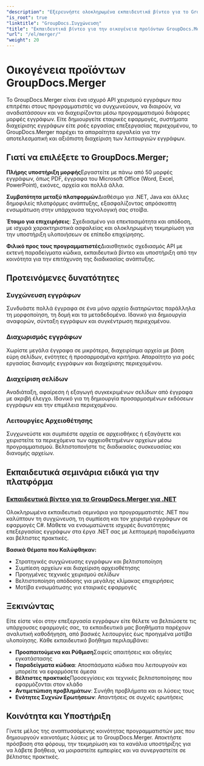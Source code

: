 ```yaml
---
"description": "Εξερευνήστε ολοκληρωμένα εκπαιδευτικά βίντεο για το GroupDocs.Merger σε διαφορετικές πλατφόρμες. Μάθετε να συγχωνεύετε, να διαχωρίζετε και να χειρίζεστε έγγραφα μέσω προγραμματισμού με αναλυτικούς οδηγούς και πρακτικά παραδείγματα."
"is_root": true
"linktitle": "GroupDocs.Συγχώνευση"
"title": "Εκπαιδευτικά βίντεο για την οικογένεια προϊόντων GroupDocs.Merger"
"url": "/el/merger/"
"weight": 20
---
```


# Οικογένεια προϊόντων GroupDocs.Merger

Το GroupDocs.Merger είναι ένα ισχυρό API χειρισμού εγγράφων που επιτρέπει στους προγραμματιστές να συγχωνεύουν, να διαιρούν, να αναδιατάσσουν και να διαχειρίζονται μέσω προγραμματισμού διάφορες μορφές εγγράφων. Είτε δημιουργείτε εταιρικές εφαρμογές, συστήματα διαχείρισης εγγράφων είτε ροές εργασίας επεξεργασίας περιεχομένου, το GroupDocs.Merger παρέχει τα απαραίτητα εργαλεία για την αποτελεσματική και αξιόπιστη διαχείριση των λειτουργιών εγγράφων.

## Γιατί να επιλέξετε το GroupDocs.Merger;

**Πλήρης υποστήριξη μορφής**Εργαστείτε με πάνω από 50 μορφές εγγράφων, όπως PDF, έγγραφα του Microsoft Office (Word, Excel, PowerPoint), εικόνες, αρχεία και πολλά άλλα.

**Συμβατότητα μεταξύ πλατφορμών**Διαθέσιμο για .NET, Java και άλλες δημοφιλείς πλατφόρμες ανάπτυξης, εξασφαλίζοντας απρόσκοπτη ενσωμάτωση στην υπάρχουσα τεχνολογική σας στοίβα.

**Έτοιμο για επιχειρήσεις**: Σχεδιασμένο για επεκτασιμότητα και απόδοση, με ισχυρά χαρακτηριστικά ασφαλείας και ολοκληρωμένη τεκμηρίωση για την υποστήριξη υλοποιήσεων σε επίπεδο επιχείρησης.

**Φιλικό προς τους προγραμματιστές**Διαισθητικός σχεδιασμός API με εκτενή παραδείγματα κώδικα, εκπαιδευτικά βίντεο και υποστήριξη από την κοινότητα για την επιτάχυνση της διαδικασίας ανάπτυξης.

## Προτεινόμενες δυνατότητες

### Συγχώνευση εγγράφων
Συνδυάστε πολλά έγγραφα σε ένα μόνο αρχείο διατηρώντας παράλληλα τη μορφοποίηση, τη δομή και τα μεταδεδομένα. Ιδανικό για δημιουργία αναφορών, σύνταξη εγγράφων και συγκέντρωση περιεχομένου.

### Διαχωρισμός εγγράφων
Χωρίστε μεγάλα έγγραφα σε μικρότερα, διαχειρίσιμα αρχεία με βάση εύρη σελίδων, ενότητες ή προσαρμοσμένα κριτήρια. Απαραίτητο για ροές εργασίας διανομής εγγράφων και διαχείρισης περιεχομένου.

### Διαχείριση σελίδων
Αναδιάταξη, αφαίρεση ή εξαγωγή συγκεκριμένων σελίδων από έγγραφα με ακριβή έλεγχο. Ιδανικό για τη δημιουργία προσαρμοσμένων εκδόσεων εγγράφων και την επιμέλεια περιεχομένου.

### Λειτουργίες Αρχειοθέτησης
Συγχωνεύστε και συμπιέστε αρχεία σε αρχειοθήκες ή εξαγάγετε και χειριστείτε τα περιεχόμενα των αρχειοθετημένων αρχείων μέσω προγραμματισμού. Βελτιστοποιήστε τις διαδικασίες συσκευασίας και διανομής αρχείων.

## Εκπαιδευτικά σεμινάρια ειδικά για την πλατφόρμα

### [Εκπαιδευτικά βίντεο για το GroupDocs.Merger για .NET](./net/)
Ολοκληρωμένα εκπαιδευτικά σεμινάρια για προγραμματιστές .NET που καλύπτουν τη συγχώνευση, τη συμπίεση και τον χειρισμό εγγράφων σε εφαρμογές C#. Μάθετε να ενσωματώνετε ισχυρές δυνατότητες επεξεργασίας εγγράφων στα έργα .NET σας με λεπτομερή παραδείγματα και βέλτιστες πρακτικές.

**Βασικά Θέματα που Καλύφθηκαν:**
- Στρατηγικές συγχώνευσης εγγράφων και βελτιστοποίηση
- Συμπίεση αρχείων και διαχείριση αρχειοθέτησης  
- Προηγμένες τεχνικές χειρισμού σελίδων
- Βελτιστοποίηση απόδοσης για μεγάλης κλίμακας επιχειρήσεις
- Μοτίβα ενσωμάτωσης για εταιρικές εφαρμογές

## Ξεκινώντας

Είτε είστε νέοι στην επεξεργασία εγγράφων είτε θέλετε να βελτιώσετε τις υπάρχουσες εφαρμογές σας, τα εκπαιδευτικά μας βοηθήματα παρέχουν αναλυτική καθοδήγηση, από βασικές λειτουργίες έως προηγμένα μοτίβα υλοποίησης. Κάθε εκπαιδευτικό βοήθημα περιλαμβάνει:

- **Προαπαιτούμενα και Ρύθμιση**Σαφείς απαιτήσεις και οδηγίες εγκατάστασης
- **Παραδείγματα κώδικα**: Αποσπάσματα κώδικα που λειτουργούν και μπορείτε να εφαρμόσετε άμεσα
- **Βέλτιστες πρακτικές**Προσεγγίσεις και τεχνικές βελτιστοποίησης που εφαρμόζονται στον κλάδο
- **Αντιμετώπιση προβλημάτων**: Συνήθη προβλήματα και οι λύσεις τους
- **Ενότητες Συχνών Ερωτήσεων**: Απαντήσεις σε συχνές ερωτήσεις

## Κοινότητα και Υποστήριξη

Γίνετε μέλος της αναπτυσσόμενης κοινότητας προγραμματιστών μας που δημιουργούν καινοτόμες λύσεις με το GroupDocs.Merger. Αποκτήστε πρόσβαση στα φόρουμ, την τεκμηρίωση και τα κανάλια υποστήριξης για να λάβετε βοήθεια, να μοιραστείτε εμπειρίες και να συνεργαστείτε σε βέλτιστες πρακτικές.